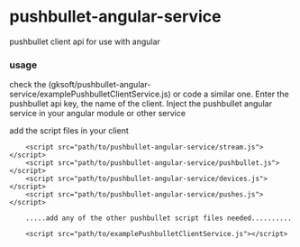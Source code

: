 # pushbullet-angular-service
pushbullet client api for use with angular

### usage

check the (gksoft/pushbullet-angular-service/examplePushbulletClientService.js) or code a similar one. Enter the pushbullet api key, the name of the client. Inject the pushbullet angular service in your angular module or other service 

add the script files in your client

        <script src="path/to/pushbullet-angular-service/stream.js"></script>
        <script src="path/to/pushbullet-angular-service/pushbullet.js"></script>
        <script src="path/to/pushbullet-angular-service/devices.js"></script>
        <script src="path/to/pushbullet-angular-service/pushes.js"></script>
        
        .....add any of the other pushbullet script files needed..........
        
        <script src="path/to/examplePushbulletClientService.js"></script>
